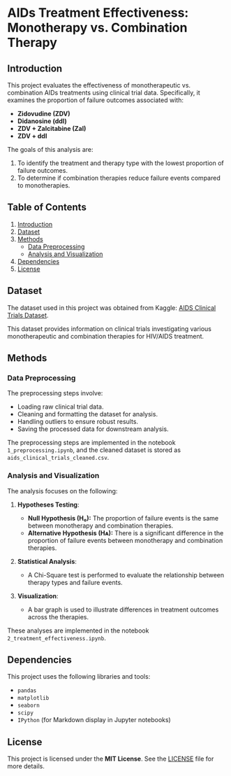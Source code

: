# AIDs Treatment Effectiveness: Monotherapy vs. Combination Therapy

## Introduction

This project evaluates the effectiveness of monotherapeutic vs. combination AIDs treatments using clinical trial data. Specifically, it examines the proportion of failure outcomes associated with:

- **Zidovudine (ZDV)**
- **Didanosine (ddI)**
- **ZDV + Zalcitabine (Zal)**
- **ZDV + ddI**

The goals of this analysis are:
1. To identify the treatment and therapy type with the lowest proportion of failure outcomes.
2. To determine if combination therapies reduce failure events compared to monotherapies.

## Table of Contents

1. [Introduction](#introduction)
2. [Dataset](#dataset)
3. [Methods](#methods)
   - [Data Preprocessing](#data-preprocessing)
   - [Analysis and Visualization](#analysis-and-visualization)
4. [Dependencies](#dependencies)
5. [License](#license)

## Dataset

The dataset used in this project was obtained from Kaggle: [AIDS Clinical Trials Dataset](https://www.kaggle.com/datasets/tanshihjen/aids-clinical-trials).

This dataset provides information on clinical trials investigating various monotherapeutic and combination therapies for HIV/AIDS treatment.

## Methods
### Data Preprocessing

The preprocessing steps involve:
- Loading raw clinical trial data.
- Cleaning and formatting the dataset for analysis.
- Handling outliers to ensure robust results.
- Saving the processed data for downstream analysis.

The preprocessing steps are implemented in the notebook `1_preprocessing.ipynb`, and the cleaned dataset is stored as `aids_clinical_trials_cleaned.csv`.

### Analysis and Visualization

The analysis focuses on the following:

1. **Hypotheses Testing**:
   - **Null Hypothesis (H₀):** The proportion of failure events is the same between monotherapy and combination therapies.
   - **Alternative Hypothesis (Hᴀ):** There is a significant difference in the proportion of failure events between monotherapy and combination therapies.

2. **Statistical Analysis**:
   - A Chi-Square test is performed to evaluate the relationship between therapy types and failure events.

3. **Visualization**:
   -  A bar graph is used to illustrate differences in treatment outcomes across the therapies.

These analyses are implemented in the notebook `2_treatment_effectiveness.ipynb`.

## Dependencies

This project uses the following libraries and tools:
- `pandas`
- `matplotlib`
- `seaborn`
- `scipy`
- `IPython` (for Markdown display in Jupyter notebooks)

## License

This project is licensed under the **MIT License**. See the [LICENSE](LICENSE) file for more details.
